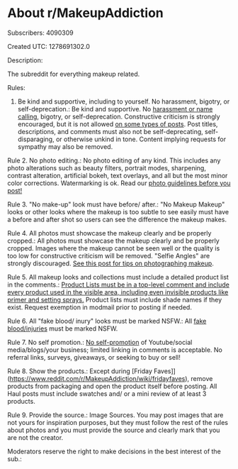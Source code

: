 # About r/MakeupAddiction

Subscribers: 4090309

Created UTC: 1278691302.0

Description:

The subreddit for everything makeup related.

Rules:

1. Be kind and supportive, including to yourself. No harassment, bigotry, or self-deprecation.: Be kind and supportive. No [harassment or name calling](https://www.reddit.com/r/MakeupAddiction/wiki/harassment), bigotry, or self-deprecation. Constructive criticism is strongly encouraged, but it is not allowed [on some types of posts](https://www.reddit.com/r/MakeupAddiction/wiki/ccguide). Post titles, descriptions, and comments must also not be self-deprecating, self-disparaging, or otherwise unkind in tone. Content implying requests for sympathy may also be removed.

Rule 2. No photo editing.: No photo editing of any kind. This includes any photo alterations such as beauty filters, portrait modes, sharpening, contrast alteration, artificial bokeh, text overlays, and all but the most minor color corrections. Watermarking is ok.
Read our [photo guidelines before you post!](https://www.reddit.com/r/MakeupAddiction/wiki/photoediting)

Rule 3. "No make-up" look must have before/ after.: "No Makeup Makeup" looks or other looks where the makeup is too subtle to see easily must have a before and after shot so users can see the difference the makeup makes.

Rule 4. All photos must showcase the makeup clearly and be properly cropped.: All photos must showcase the makeup clearly and be properly cropped. Images where the makeup cannot be seen well or the quality is too low for constructive criticism will be removed. "Selfie Angles" are strongly discouraged. [See this post for tips on photographing makeup](https://www.reddit.com/r/MakeupAddiction/comments/1o5u2a/tutorial_tips_and_tricks_for_photographing_makeup/).

Rule 5. All makeup looks and collections must include a detailed product list in the comments.: [Product Lists must be in a top-level comment and include every product used in the visible area, including even invisible products like primer and setting sprays.](https://www.reddit.com/r/MakeupAddiction/wiki/productlist) Product lists must include shade names if they exist. Request exemption in modmail prior to posting if needed.

Rule 6.  All "fake blood/ inury" looks must be marked NSFW.: All [fake blood/injuries](https://www.reddit.com/r/MakeupAddiction/wiki/sfx) must be marked NSFW.

Rule 7. No self promotion.: [No self-promotion](https://www.reddit.com/r/MakeupAddiction/wiki/selfpromotion) of Youtube/social media/blogs/your business; limited linking in comments is acceptable. No referral links, surveys, giveaways, or seeking to buy or sell!

Rule 8. Show the products.: Except during [Friday Faves]](https://www.reddit.com/r/MakeupAddiction/wiki/fridayfaves), remove products from packaging and open the product itself before posting. All Haul posts must include swatches and/ or a mini review of at least 3 products.

Rule 9. Provide the source.: Image Sources. You may post images that are not yours for inspiration purposes, but they must follow the rest of the rules about photos and you must provide the source and clearly mark that you are not the creator.

Moderators reserve the right to make decisions in the best interest of the sub.: 

